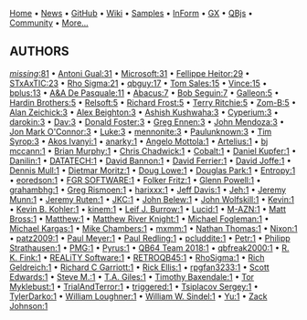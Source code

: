 [Home](https://qb64.com) • [News](../news.md) • [GitHub](https://github.com/QB64Official/qb64) • [Wiki](https://github.com/QB64Official/qb64/wiki) • [Samples](../samples.md) • [InForm](../inform.md) • [GX](../gx.md) • [QBjs](../qbjs.md) • [Community](../community.md) • [More...](../more.md)

## AUTHORS

[*missing*:81](author-missing.md) • [Antoni Gual:31](antoni-gual.md) • [Microsoft:31](microsoft.md) • [Fellippe Heitor:29](fellippe-heitor.md) • [STxAxTIC:23](stxaxtic.md) • [Rho Sigma:21](rho-sigma.md) • [qbguy:17](qbguy.md) • [Tom Sales:15](tom-sales.md) • [Vince:15](vince.md) • [bplus:13](bplus.md) • [A&A De Pasquale:11](a&a-de-pasquale.md) • [Abacus:7](abacus.md) • [Bob Seguin:7](bob-seguin.md) • [Galleon:5](galleon.md) • [Hardin Brothers:5](hardin-brothers.md) • [Relsoft:5](relsoft.md) • [Richard Frost:5](richard-frost.md) • [Terry Ritchie:5](terry-ritchie.md) • [Zom-B:5](zom-b.md) • [Alan Zeichick:3](alan-zeichick.md) • [Alex Beighton:3](alex-beighton.md) • [Ashish Kushwaha:3](ashish-kushwaha.md) • [Cyperium:3](cyperium.md) • [darokin:3](darokin.md) • [Dav:3](dav.md) • [Donald Foster:3](donald-foster.md) • [Greg Ennen:3](greg-ennen.md) • [John Mendoza:3](john-mendoza.md) • [Jon Mark O'Connor:3](jon-mark-o'connor.md) • [Luke:3](luke.md) • [mennonite:3](mennonite.md) • [Paulunknown:3](paulunknown.md) • [Tim Syrop:3](tim-syrop.md) • [Akos Ivanyi:1](akos-ivanyi.md) • [anarky:1](anarky.md) • [Angelo Mottola:1](angelo-mottola.md) • [Artelius:1](artelius.md) • [bj mccann:1](bj-mccann.md) • [Brian Murphy:1](brian-murphy.md) • [Chris Chadwick:1](chris-chadwick.md) • [Cobalt:1](cobalt.md) • [Daniel Kupfer:1](daniel-kupfer.md) • [Danilin:1](danilin.md) • [DATATECH:1](datatech.md) • [David Bannon:1](david-bannon.md) • [David Ferrier:1](david-ferrier.md) • [David Joffe:1](david-joffe.md) • [Dennis Mull:1](dennis-mull.md) • [Dietmar Moritz:1](dietmar-moritz.md) • [Doug Lowe:1](doug-lowe.md) • [Douglas Park:1](douglas-park.md) • [Entropy:1](entropy.md) • [eoredson:1](eoredson.md) • [FGR SOFTWARE:1](fgr-software.md) • [Folker Fritz:1](folker-fritz.md) • [Glenn Powell:1](glenn-powell.md) • [grahambhg:1](grahambhg.md) • [Greg Rismoen:1](greg-rismoen.md) • [harixxx:1](harixxx.md) • [Jeff Davis:1](jeff-davis.md) • [Jeh:1](jeh.md) • [Jeremy Munn:1](jeremy-munn.md) • [Jeremy Ruten:1](jeremy-ruten.md) • [JKC:1](jkc.md) • [John Belew:1](john-belew.md) • [John Wolfskill:1](john-wolfskill.md) • [Kevin:1](kevin.md) • [Kevin B. Kohler:1](kevin-b.-kohler.md) • [kinem:1](kinem.md) • [Leif J. Burrow:1](leif-j.-burrow.md) • [Lucid:1](lucid.md) • [M-AZN:1](m-azn.md) • [Matt Bross:1](matt-bross.md) • [Matthew:1](matthew.md) • [Matthew River Knight:1](matthew-river-knight.md) • [Michael Fogleman:1](michael-fogleman.md) • [Michael Kargas:1](michael-kargas.md) • [Mike Chambers:1](mike-chambers.md) • [mxmm:1](mxmm.md) • [Nathan Thomas:1](nathan-thomas.md) • [Nixon:1](nixon.md) • [patz2009:1](patz2009.md) • [Paul Meyer:1](paul-meyer.md) • [Paul Redling:1](paul-redling.md) • [pcluddite:1](pcluddite.md) • [Petr:1](petr.md) • [Philipp Strathausen:1](philipp-strathausen.md) • [PMG:1](pmg.md) • [Pyrus:1](pyrus.md) • [QB64 Team 2018:1](qb64-team-2018.md) • [qbfreak2000:1](qbfreak2000.md) • [R. K. Fink:1](r.-k.-fink.md) • [REALiTY Software:1](reality-software.md) • [RETROQB45:1](retroqb45.md) • [RhoSigma:1](rhosigma.md) • [Rich Geldreich:1](rich-geldreich.md) • [Richard C Garriott:1](richard-c-garriott.md) • [Rick Ellis:1](rick-ellis.md) • [rpgfan3233:1](rpgfan3233.md) • [Scott Edwards:1](scott-edwards.md) • [Steve M.:1](steve-m..md) • [T.A. Giles:1](t.a.-giles.md) • [Timothy Baxendale:1](timothy-baxendale.md) • [Tor Myklebust:1](tor-myklebust.md) • [TrialAndTerror:1](trialandterror.md) • [triggered:1](triggered.md) • [Tsiplacov Sergey:1](tsiplacov-sergey.md) • [TylerDarko:1](tylerdarko.md) • [William Loughner:1](william-loughner.md) • [William W. Sindel:1](william-w.-sindel.md) • [Yu:1](yu.md) • [Zack Johnson:1](zack-johnson.md)